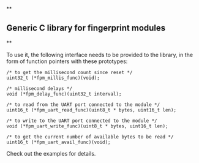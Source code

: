 ﻿
**

## Generic C library for fingerprint modules
**

To use it, the following interface needs to be provided to the library, in the form of function pointers with these prototypes:

    /* to get the millisecond count since reset */
    uint32_t (*fpm_millis_func)(void);
    
    /* millisecond delays */
    void (*fpm_delay_func)(uint32_t interval);
    
    /* to read from the UART port connected to the module */
    uint16_t (*fpm_uart_read_func)(uint8_t * bytes, uint16_t len);
    
    /* to write to the UART port connected to the module */
    void (*fpm_uart_write_func)(uint8_t * bytes, uint16_t len);
    
    /* to get the current number of available bytes to be read */
    uint16_t (*fpm_uart_avail_func)(void);

Check out the examples for details.
